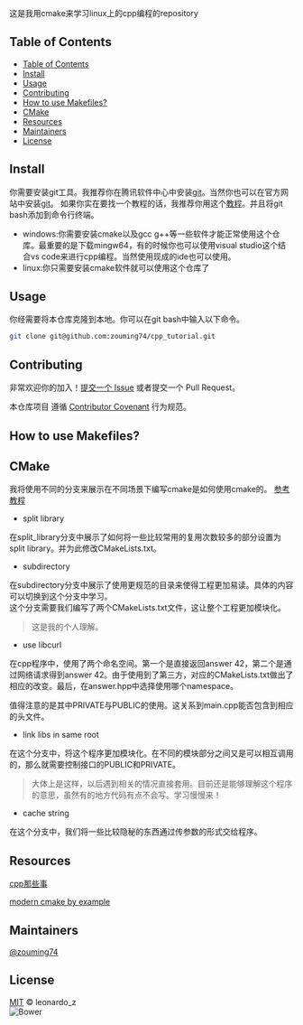 这是我用cmake来学习linux上的cpp编程的repository


## Table of Contents
- [Table of Contents](#table-of-contents)
- [Install](#install)
- [Usage](#usage)
- [Contributing](#contributing)
- [How to use Makefiles?](#how-to-use-makefiles)
- [CMake](#cmake)
- [Resources](#resources)
- [Maintainers](#maintainers)
- [License](#license)
## Install 
你需要安装git工具。我推荐你在腾讯软件中心中安装[git](https://pc.qq.com/detail/13/detail_22693.html)。当然你也可以在官方网站中安装[git](https://git-scm.com/download)。
如果你实在要找一个教程的话，我推荐你用这个[教程](https://blog.csdn.net/mukes/article/details/115693833)。并且将git bash添加到命令行终端。

- windows:你需要安装cmake以及gcc g++等一些软件才能正常使用这个仓库。最重要的是下载mingw64，有的时候你也可以使用visual studio这个结合vs code来进行cpp编程。当然使用现成的ide也可以使用。
- linux:你只需要安装cmake软件就可以使用这个仓库了

## Usage
你经需要将本仓库克隆到本地。你可以在git bash中输入以下命令。
```sh
git clone git@github.com:zouming74/cpp_tutorial.git
```
## Contributing
非常欢迎你的加入！[提交一个 Issue](https://github.com/RichardLitt/standard-readme/issues/new) 或者提交一个 Pull Request。


本仓库项目 遵循 [Contributor Covenant](http://contributor-covenant.org/version/1/3/0/) 行为规范。

## How to use Makefiles?

## CMake

我将使用不同的分支来展示在不同场景下编写cmake是如何使用cmake的。
[参考教程](https://github.com/stdrc/modern-cmake-by-example)

- split library  

在split_library分支中展示了如何将一些比较常用的复用次数较多的部分设置为split library。并为此修改CMakeLists.txt。

- subdirectory  

在subdirectory分支中展示了使用更规范的目录来使得工程更加易读。具体的内容可以切换到这个分支中学习。  
这个分支需要我们编写了两个CMakeLists.txt文件，这让整个工程更加模块化。  
>这是我的个人理解。

- use libcurl  

在cpp程序中，使用了两个命名空间。第一个是直接返回answer 42，第二个是通过网络请求得到answer 42。由于使用到了第三方，对应的CMakeLists.txt做出了相应的改变。最后，在answer.hpp中选择使用哪个namespace。  

值得注意的是其中PRIVATE与PUBLIC的使用。这关系到main.cpp能否包含到相应的头文件。

- link libs in same root

在这个分支中，将这个程序更加模块化。在不同的模块部分之间又是可以相互调用的，那么就需要控制接口的PUBLIC和PRIVATE。

>大体上是这样，以后遇到相关的情况直接套用。目前还是能够理解这个程序的意思，虽然有的地方代码有点不会写。学习慢慢来！

- cache string  

在这个分支中，我们将一些比较隐秘的东西通过传参数的形式交给程序。

## Resources
[cpp那些事](https://github.com/Light-City/CPlusPlusThings)

[modern cmake by example](https://github.com/stdrc/modern-cmake-by-example)

## Maintainers
[@zouming74](https://github.com/zouming74)

## License
[MIT](LICENSE) © leonardo_z  
![Bower](https://img.shields.io/badge/license-MIT-green)